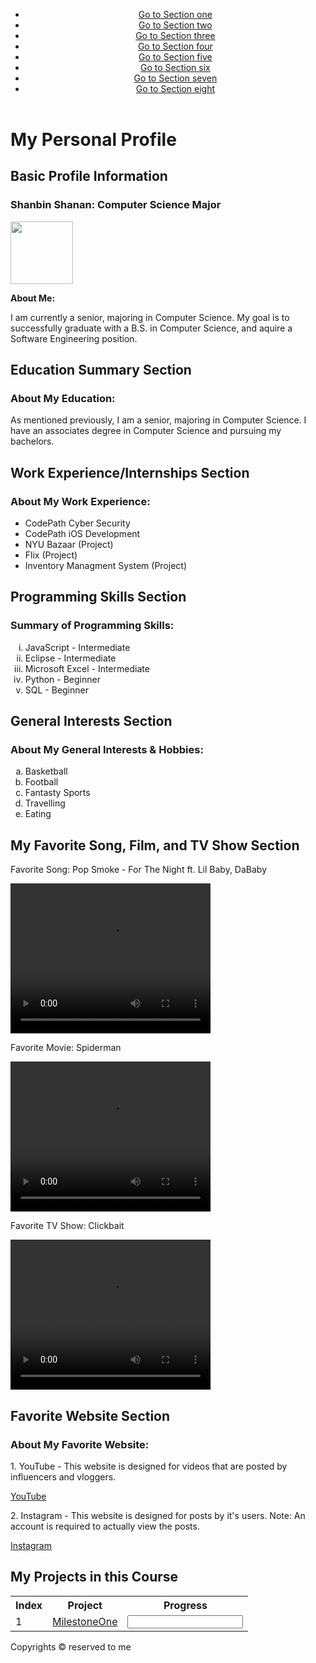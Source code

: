 <!DOCTYPE html>
<html lang="en">
  <head>
    <meta charset="UTF-8">
    <meta http-equiv="X-UA-Compatible" content="IE=edge">
    <meta name="viewport" content="width=device-width, initial-scale=1.0">
   
  </head>
  <body>
    <header>
      <!-- navigation / menu section  -->
      <nav>
        <!-- menu/ unordered list -->
        <ul>
          <!-- list item / menu links -->
          <li>
            <a href="#section_one">Go to Section one </a>
          </li>
          <li>
            <a href="#section_two">Go to Section two </a>
          </li>
          <li>
            <a href="#section_three">Go to Section three </a>
          </li>
          <li>
            <a href="#section_four">Go to Section four </a>
          </li>
          <li>
            <a href="#section_five">Go to Section five </a>
          </li>
          <li>
            <a href="#section_six">Go to Section six </a>
          </li>
          <li>
            <a href="#section_seven">Go to Section seven </a>
          </li>
          <li>
            <a href="#section_eight">Go to Section eight </a>
          </li>
        </ul>
      </nav>
    </header>
    <main>
      <h1>My Personal Profile</h1>
      <!-- First section -->
      <div id="section_one">
        <!-- h2 heading -->
        <h2>Basic Profile Information</h2>
        <h3>Shanbin Shanan: <span>Computer Science</span> Major </h3>
        <!-- image -->
        <img src=height="100" width="100">
        <!--paragraph text  -->
        <p>
          <strong> About Me:</strong>
        </p>I am currently a senior, majoring in Computer Science. My goal is to successfully graduate with a B.S. in Computer Science, and aquire a Software Engineering position.
        <!-- clear float set for image  -->
        <div class="clear"></div>
      </div>
      <!-- Second section -->
      <div id="section_two">
        <h2>Education Summary Section</h2>
        <h3>About My Education:</h3>
        <p>As mentioned previously, I am a senior, majoring in Computer Science. I have an associates degree in Computer Science and pursuing my bachelors. </p>
        <!-- Third section -->
        <div id="section_three">
          <h2>Work Experience/Internships Section</h2>
          <h3>About My Work Experience:</h3>
          <!-- unordered (Bulleted) list -->
          <ul>
            <!-- list items -->
            <li>CodePath Cyber Security</li>
            <li>CodePath iOS Development</li>
            <li>NYU Bazaar (Project)</li>
            <li>Flix (Project)</li>
            <li>Inventory Managment System (Project)</li>
          </ul>
        </div>
        <!-- Fourth section -->
        <div id="section_four">
          <h2>Programming Skills Section</h2>
          <h3>Summary of Programming Skills:</h3>
          <!-- ordered (i Numbered) list -->
          <ol type="i">
            <!-- list items -->
            <li>JavaScript - Intermediate </li>
            <li>Eclipse - Intermediate </li>
            <li>Microsoft Excel - Intermediate </li>
            <li>Python - Beginner </li>
            <li>SQL - Beginner </li>
          </ol>
        </div>
        <!-- Fifth section -->
        <div id="section_five">
          <h2>General Interests Section</h2>
          <h3>About My General Interests & Hobbies:</h3>
          <!-- ordered ("a" Numbered) list -->
          <ol type="a">
            <!-- list items -->
            <li>Basketball</li>
            <li>Football</li>
            <li>Fantasty Sports</li>
            <li>Travelling</li>
            <li>Eating</li>
          </ol>
        </div>
        <!-- Sixth section -->
        <div id="section_six">
          <h2>My Favorite Song, Film, and TV Show Section</h2>
          <p>Favorite Song: Pop Smoke - For The Night ft. Lil Baby, DaBaby </p>
          <video width="320" height="240" autoplay controls>
            <source src=movie.mp4 type="video/mp4">
          </video>
          <br>
          <p>Favorite Movie: Spiderman </p>
          <video width="320" height="240" autoplay controls>
            <source src="movie.mp4" type="video/mp4">
          </video>
          <br>
          <p>Favorite TV Show: Clickbait </p>
          <video width="320" height="240" autoplay controls>
            <source src="movie.mp4" type="video/mp4">
          </video>
          <br>
        </div>
        <!-- Seventh  section -->
        <div id="section_seven">
          <h2>Favorite Website Section</h2>
          <h3>About My Favorite Website:</h3>
          <p>1. YouTube - This website is designed for videos that are posted by influencers and vloggers. </p>
          <!-- link below, target="_blank" opens link in new browser tab -->
          <a href=https://www.youtube.com target="_blank">YouTube</a>
          <br>
          <p>2. Instagram - This website is designed for posts by it's users. Note: An account is required to actually view the posts. </p>
          <!-- link below, target="_blank" opens link in new browser tab -->
          <a href=https://www.instagram.com target="_blank">Instagram</a>
        </div>
        <!-- Eighth  section -->
        <div id="section_eight">
          <h2>My Projects in this Course </h2>
          <!-- form -->
          <form action="">
            <!-- table -->
            <table>
              <!-- row -->
              <tr>
                <!-- header cells -->
                <th>Index</th>
                <th>Project</th>
                <th>Progress</th>
              </tr>
              <tr>
                <!-- data cells -->
                <td>1</td>
                <td>
                  <a href=https://github.com/shanbinshanan18/MilestoneOne.git target="_blank">MilestoneOne</a>
                <td>
                  <input type="text" name="" id="">
              </tr>
            </table>
          </form>
        </div>
        <!-- footer -->
        <footer>
          <p>Copyrights &copy; reserved to me</p>
